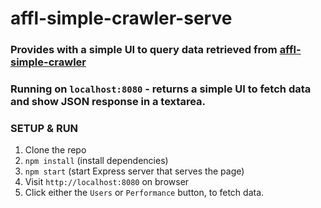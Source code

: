 # affl-simple-crawler-serve

### Provides with a simple UI to query data retrieved from [affl-simple-crawler](https://github.com/fcarrreno/affl-simple-crawler)

### Running on `localhost:8080` - returns a simple UI to fetch data and show JSON response in a textarea.


### SETUP & RUN

1. Clone the repo
2. `npm install` (install dependencies)
3. `npm start` (start Express server that serves the page)
4. Visit `http://localhost:8080` on browser
5. Click either the `Users` or `Performance` button, to fetch data.





